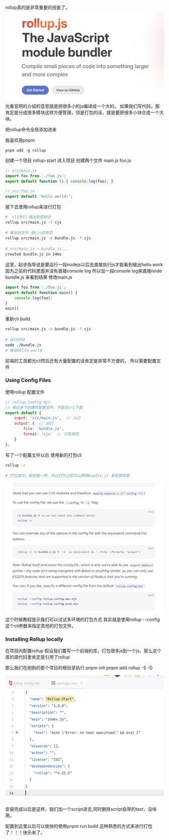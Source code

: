 
rollup真的是非常重要的技能了。
![](https://raw.githubusercontent.com/InsHomePgup/pic_go_img/main/Pasted%20image%2020240830171530.png)
光看官网的介绍的意思就是把很多小的js编译成一个大的。
如果我们写代码，那肯定是分成很多模块这样方便管理，但是打包的话，就是要把很多小块合成一个大块。

把rollup命令全局添加进来

我喜欢用pnpm

```
pnpm add -g rollup
```

创建一个项目 rollup-start
进入项目
创建两个文件
main.js foo.js

``` javascript
// src/main.js 
import foo from './foo.js'; 
export default function () { console.log(foo); }
```

```javascript
// src/foo.js
export default 'hello world!';
```


接下去使用rollup来进行打包

```bash
#  cli执行 输出到控制台
rollup src/main.js -f cjs

# 输出到文件 用cjs的规范
rollup src/main.js -o bundle.js -f cjs

# src/main.js → bundle.js...
created bundle.js in 24ms

```

这里，起步指导说是要运行一段nodejs以后去直接执行js才能看到输出hello work
因为之前的代码里面并没有直接console log
所以加一段console log来直接node bundle.js 来看到结果
修改main.js
``` js
import foo from './foo.js';  
export default function main() {  
    console.log(foo);  
}  
main()
```

重新cli build
``` bash
rollup src/main.js -o bundle.js -f cjs

# 运行代码
node ./bundle.js
# 输出hello world

```

前端的工具都光cli然后还有大量配置的话肯定是非常不方便的，
所以需要配置文件
### Using Config Files

使用rollup 配置文件

```js
// rollup.config.mjs
// 根目录下创建的配置文件，不是在src下面
export default {
	input: 'src/main.js',  // 入口
	output: {  // 出口
		file: 'bundle.js',
		format: 'cjs'  // 打包规范
	}
};
```

写了一个配置文件以后
使用新的打包cli

```bash
rollup -c

# 打包成功，和前面一样，所以打包之前可以删除bundle.js 来观察效果
```

![](https://raw.githubusercontent.com/InsHomePgup/pic_go_img/main/Pasted%20image%2020240830173314.png)
这个时候教程提示我们可以试试多环境的打包方式
其实就是使用rollup --config这个cli参数来指定其他的打包文件。

###  Installing Rollup locally
在项目内配置rollup
假设我们要写一个前端的库，打包很多js到一个js，那么这个库的源代码里肯定是引用了rollup

那么我们在刚刚的那个项目的根目录执行
pnpm init
pnpm add rollup -S -D

![](https://raw.githubusercontent.com/InsHomePgup/pic_go_img/main/Pasted%20image%2020240830173716.png)

安装完成以后是这样，我们加一个script进去,同时删除script自带的test，没啥用。

配置到这里以后可以愉快的使用pnpm run build 这种熟悉的方式来进行打包了！！！快乐来了。